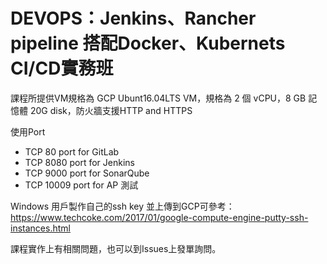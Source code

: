 # DEVOPS：Jenkins、Rancher pipeline 搭配Docker、Kubernets CI/CD實務班

課程所提供VM規格為 GCP Ubunt16.04LTS VM，規格為 2 個 vCPU，8 GB 記憶體 20G disk，防火牆支援HTTP and HTTPS

使用Port
 
 * TCP 80 port for GitLab
 * TCP 8080 port for Jenkins
 * TCP 9000 port for SonarQube 
 * TCP 10009 port for AP 測試 


Windows 用戶製作自己的ssh key 並上傳到GCP可參考：https://www.techcoke.com/2017/01/google-compute-engine-putty-ssh-instances.html

課程實作上有相關問題，也可以到Issues上發單詢問。
